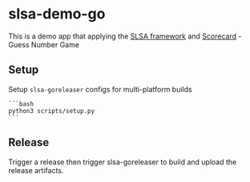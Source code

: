 # slsa-demo-go

This is a demo app that applying the [SLSA framework](https://github.com/slsa-framework/slsa) and [Scorecard](https://github.com/ossf/scorecard) - Guess Number Game

## Setup

Setup `slsa-goreleaser` configs for multi-platform builds

    ```bash
    python3 scripts/setup.py
    ```

## Release

Trigger a release then trigger slsa-goreleaser to build and upload the release artifacts.
